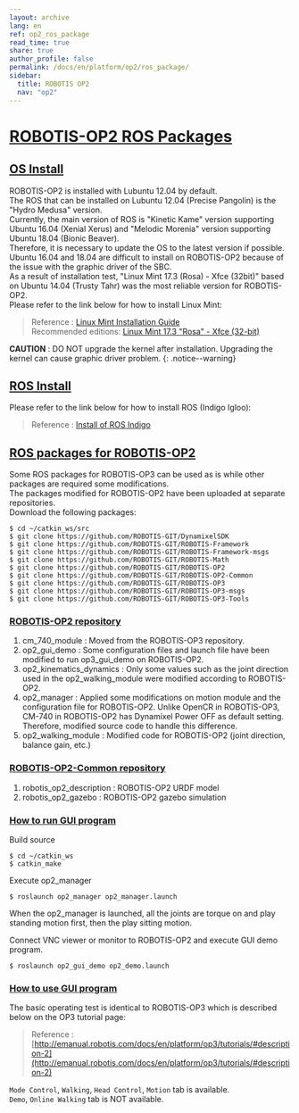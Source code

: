 ```yaml
---
layout: archive
lang: en
ref: op2_ros_package
read_time: true
share: true
author_profile: false
permalink: /docs/en/platform/op2/ros_package/
sidebar:
  title: ROBOTIS OP2
  nav: "op2"
---
```


<div style="counter-reset: h1 5"></div>

# [ROBOTIS-OP2 ROS Packages](#robotis-op2-ros-packages)

## [OS Install](#os-install)

ROBOTIS-OP2 is installed with Lubuntu 12.04 by default.  
The ROS that can be installed on Lubuntu 12.04 (Precise Pangolin) is the "Hydro Medusa" version.  
Currently, the main version of ROS is "Kinetic Kame" version supporting Ubuntu 16.04 (Xenial Xerus) and "Melodic Morenia" version supporting Ubuntu 18.04 (Bionic Beaver).  
Therefore, it is necessary to update the OS to the latest version if possible.  
Ubuntu 16.04 and 18.04 are difficult to install on ROBOTIS-OP2 because of the issue with the graphic driver of the SBC.  
As a result of installation test, "Linux Mint 17.3 (Rosa) - Xfce (32bit)" based on Ubuntu 14.04 (Trusty Tahr) was the most reliable version for ROBOTIS-OP2.  
Please refer to the link below for how to install Linux Mint:  
> Reference : [Linux Mint Installation Guide]  
> Recommended editions: [Linux Mint 17.3 "Rosa" - Xfce (32-bit)]  

**CAUTION** : DO NOT upgrade the kernel after installation. Upgrading the kernel can cause graphic driver problem.
{: .notice--warning}


## [ROS Install](#ros-install)

Please refer to the link below for how to install ROS (Indigo Igloo):  
> Reference : [Install of ROS Indigo]  


## [ROS packages for ROBOTIS-OP2](#ros-packages-for-robotis-op2)

Some ROS packages for ROBOTIS-OP3 can be used as is while other packages are required some modifications.  
The packages modified for ROBOTIS-OP2 have been uploaded at separate repositories.  
Download the following packages:

```
$ cd ~/catkin_ws/src
$ git clone https://github.com/ROBOTIS-GIT/DynamixelSDK
$ git clone https://github.com/ROBOTIS-GIT/ROBOTIS-Framework
$ git clone https://github.com/ROBOTIS-GIT/ROBOTIS-Framework-msgs
$ git clone https://github.com/ROBOTIS-GIT/ROBOTIS-Math
$ git clone https://github.com/ROBOTIS-GIT/ROBOTIS-OP2
$ git clone https://github.com/ROBOTIS-GIT/ROBOTIS-OP2-Common
$ git clone https://github.com/ROBOTIS-GIT/ROBOTIS-OP3
$ git clone https://github.com/ROBOTIS-GIT/ROBOTIS-OP3-msgs
$ git clone https://github.com/ROBOTIS-GIT/ROBOTIS-OP3-Tools
```


### [ROBOTIS-OP2 repository](#robotis-op2-repository)

1. cm_740_module : Moved from the ROBOTIS-OP3 repository.
2. op2_gui_demo : Some configuration files and launch file have been modified to run op3_gui_demo on ROBOTIS-OP2.
3. op2_kinematics_dynamics : Only some values such as the joint direction used in the op2_walking_module were modified according to ROBOTIS-OP2.
4. op2_manager : Applied some modifications on motion module and the configuration file for ROBOTIS-OP2. Unlike OpenCR in ROBOTIS-OP3, CM-740 in ROBOTIS-OP2 has Dynamixel Power OFF as default setting. Therefore, modified source code to handle this difference.
5. op2_walking_module : Modified code for ROBOTIS-OP2 (joint direction, balance gain, etc.)

### [ROBOTIS-OP2-Common repository](#robotis-op2-common-repository)

1. robotis_op2_description : ROBOTIS-OP2 URDF model
2. robotis_op2_gazebo : ROBOTIS-OP2 gazebo simulation

### [How to run GUI program](#how-to-run-gui-program)

Build source

```
$ cd ~/catkin_ws
$ catkin_make
```

Execute op2_manager

```
$ roslaunch op2_manager op2_manager.launch
```

When the op2_manager is launched, all the joints are torque on and play standing motion first, then the play sitting motion.  

Connect VNC viewer or monitor to ROBOTIS-OP2 and execute GUI demo program.

```
$ roslaunch op2_gui_demo op2_demo.launch
```

### [How to use GUI program](#how-to-use-gui-program)

The basic operating test is identical to ROBOTIS-OP3 which is described below on the OP3 tutorial page:  
> Reference : [http://emanual.robotis.com/docs/en/platform/op3/tutorials/#description-2](http://emanual.robotis.com/docs/en/platform/op3/tutorials/#description-2)

`Mode Control`, `Walking`, `Head Control`, `Motion` tab is available.  
`Demo`, `Online Walking` tab is NOT available.


[Linux Mint Installation Guide]: https://linuxmint-installation-guide.readthedocs.io/en/latest/  
[Linux Mint 17.3 "Rosa" - Xfce (32-bit)]: https://www.linuxmint.com/edition.php?id=213
[Install of ROS Indigo]: http://wiki.ros.org/indigo/Installation/Ubuntu
